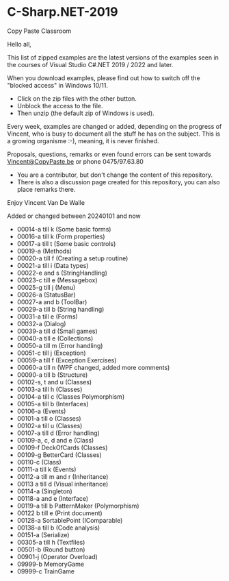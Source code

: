 # C-Sharp.NET-2019
Copy Paste Classroom

Hello all,

This list of zipped examples are the latest versions of the examples seen in the courses of Visual Studio C#.NET 2019 / 2022 and later.

When you download examples, please find out how to switch off the "blocked access" in Windows 10/11.
- Click on the zip files with the other button.
- Unblock the access to the file.
- Then unzip (the default zip of Windows is used).

Every week, examples are changed or added, depending on the progress of Vincent, who is busy to document all the stuff he has on the subject.
This is a growing organisme :-), meaning, it is never finished.

Proposals, questions, remarks or even found errors can be sent towards Vincent@CopyPaste.be or phone 0475/97.63.80
- You are a contributor, but don't change the content of this repository.
- There is also a discussion page created for this repository, you can also place remarks there.

Enjoy
Vincent Van De Walle

Added or changed between 20240101 and now 
- 00014-a till k (Some basic forms)
- 00016-a till k (Form properties)
- 00017-a till t (Some basic controls)
- 00019-a (Methods)
- 00020-a till f (Creating a setup routine)
- 00021-a till i (Data types)
- 00022-e and s (StringHandling)
- 00023-c till e (Messagebox)
- 00025-g till j (Menu)
- 00026-a (StatusBar)
- 00027-a and b (ToolBar)
- 00029-a till b (String handling)
- 00031-a till e (Forms)
- 00032-a (Dialog)
- 00039-a till d (Small games)
- 00040-a till e (Collections)
- 00050-a till m (Error handling)
- 00051-c till j (Exception)
- 00059-a till f (Exception Exercises)
- 00060-a till n (WPF changed, added more comments)
- 00090-a till b (Structure)
- 00102-s, t and u (Classes)
- 00103-a till h (Classes)
- 00104-a till c (Classes Polymorphism)
- 00105-a till b (Interfaces)
- 00106-a (Events)
- 00101-a till o (Classes)
- 00102-a till u (Classes)
- 00107-a till d (Error handling)
- 00109-a, c, d and e (Class)
- 00109-f DeckOfCards (Classes)
- 00109-g BetterCard (Classes)
- 00110-c (Class)
- 00111-a till k (Events)
- 00112-a till m and r (Inheritance)
- 00113 a till d (Visual inheritance)
- 00114-a (Singleton)
- 00118-a and e (Interface)
- 00119-a till b PatternMaker (Polymorphism)
- 00122 b till e (Print document)
- 00128-a SortablePoint (IComparable)
- 00138-a till b (Code analysis)
- 00151-a (Serialize)
- 00305-a till h (Textfiles)
- 00501-b (Round button)
- 00901-j (Operator Overload)
- 09999-b MemoryGame
- 09999-c TrainGame
